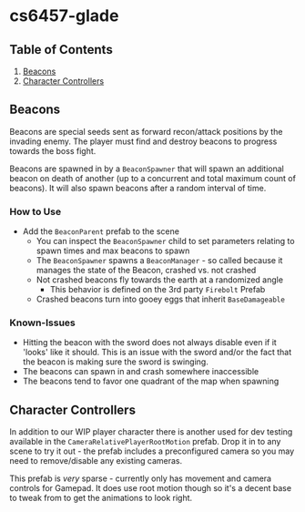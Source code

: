 # cs6457-glade

## Table of Contents

1. [Beacons](#beacons)
2. [Character Controllers](#character-controllers)

## Beacons

Beacons are special seeds sent as forward recon/attack positions by the invading enemy. The player must find and destroy beacons to progress towards the boss fight.

Beacons are spawned in by a `BeaconSpawner` that will spawn an additional beacon on death of another (up to a concurrent and total maximum count of beacons). It will also spawn beacons after a random interval of time.

### How to Use

- Add the `BeaconParent` prefab to the scene
  - You can inspect the `BeaconSpawner` child to set parameters relating to spawn times and max beacons to spawn
  - The `BeaconSpawner` spawns a `BeaconManager` - so called because it manages the state of the Beacon, crashed vs. not crashed
  - Not crashed beacons fly towards the earth at a randomized angle
    - This behavior is defined on the 3rd party `Firebolt` Prefab
  - Crashed beacons turn into gooey eggs that inherit `BaseDamageable`

### Known-Issues

- Hitting the beacon with the sword does not always disable even if it 'looks' like it should. This is an issue with the sword and/or the fact that the beacon is making sure the sword is swinging.
- The beacons can spawn in and crash somewhere inaccessible
- The beacons tend to favor one quadrant of the map when spawning

## Character Controllers

In addition to our WIP player character there is another used for dev testing available in the `CameraRelativePlayerRootMotion` prefab. Drop it in to any scene to try it out - the prefab includes a preconfigured camera so you may need to remove/disable any existing cameras.

This prefab is _very_ sparse - currently only has movement and camera controls for Gamepad. It does use root motion though so it's a decent base to tweak from to get the animations to look right.
